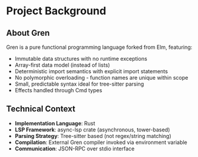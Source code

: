 # Project Background

## About Gren
Gren is a pure functional programming language forked from Elm, featuring:
- Immutable data structures with no runtime exceptions
- Array-first data model (instead of lists)
- Deterministic import semantics with explicit import statements
- No polymorphic overloading - function names are unique within scope
- Small, predictable syntax ideal for tree-sitter parsing
- Effects handled through Cmd types

## Technical Context
- **Implementation Language**: Rust
- **LSP Framework**: async-lsp crate (asynchronous, tower-based)
- **Parsing Strategy**: Tree-sitter based (not regex/string matching)
- **Compilation**: External Gren compiler invoked via environment variable
- **Communication**: JSON-RPC over stdio interface
